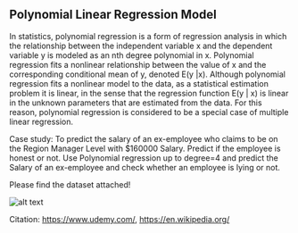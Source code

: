 ## Polynomial Linear Regression Model

In statistics, polynomial regression is a form of regression analysis in which the relationship between the independent variable x and the dependent variable y is modeled as an nth degree polynomial in x. Polynomial regression fits a nonlinear relationship between the value of x and the corresponding conditional mean of y, denoted E(y |x). Although polynomial regression fits a nonlinear model to the data, as a statistical estimation problem it is linear, in the sense that the regression function E(y | x) is linear in the unknown parameters that are estimated from the data. For this reason, polynomial regression is considered to be a special case of multiple linear regression.

Case study: To predict the salary of an ex-employee who claims to be on the Region Manager Level with $160000 Salary. Predict if the employee is honest or not. Use Polynomial regression up to degree=4 and predict the Salary of an ex-employee and check whether an employee is lying or not. 

Please find the dataset attached!

![alt text](https://github.com/prtk1306/MachineLearning/blob/master/ML%20Logo.PNG "Machine Learning")

Citation: https://www.udemy.com/, https://en.wikipedia.org/